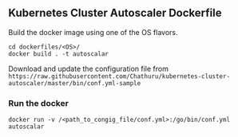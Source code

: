 ## Kubernetes Cluster Autoscaler Dockerfile

Build the docker image using one of the OS flavors.
```
cd dockerfiles/<OS>/
docker build . -t autoscalar
```

Download and update the configuration file from `https://raw.githubusercontent.com/Chathuru/kubernetes-cluster-autoscaler/master/bin/conf.yml-sample`

### Run the docker

```
docker run -v /<path_to_congig_file/conf.yml>:/go/bin/conf.yml autoscalar
```
